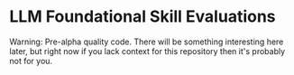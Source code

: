 # LLM Foundational Skill Evaluations

Warning: Pre-alpha quality code. There will be something interesting here later, but right now if you lack context
for this repository then it's probably not for you.
